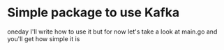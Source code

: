 # Simple package to use Kafka
oneday I'll write how to use it but for now let's take a look at main.go and you'll get how simple it is

